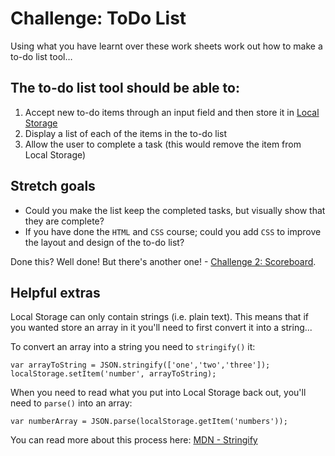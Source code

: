 # Challenge: ToDo List

Using what you have learnt over these work sheets work out how to make a to-do list tool…

## The to-do list tool should be able to:

1. Accept new to-do items through an input field and then store it in [Local Storage](03-local-storage.md)
2. Display a list of each of the items in the to-do list
3. Allow the user to complete a task (this would remove the item from Local Storage)

## Stretch goals

- Could you make the list keep the completed tasks, but visually show that they are complete?
- If you have done the `HTML` and `CSS` course; could you add `CSS` to improve the layout and design of the to-do list?

Done this? Well done! But there's another one! - [Challenge 2: Scoreboard](09-challenge-scoreboard.md).

## Helpful extras

Local Storage can only contain strings (i.e. plain text). This means that if you wanted store an array in it you'll need to first convert it into a string...

To convert an array into a string you need to `stringify()` it:

```JS
var arrayToString = JSON.stringify(['one','two','three']);
localStorage.setItem('number', arrayToString);
```

When you need to read what you put into Local Storage back out, you'll need to `parse()` into an array:

```JS
var numberArray = JSON.parse(localStorage.getItem('numbers'));
```

You can read more about this process here: [MDN - Stringify](<https://developer.mozilla.org/en-US/docs/Web/JavaScript/Reference/Global_Objects/JSON/stringify#Example_of_using_JSON.stringify()_with_localStorage>)
